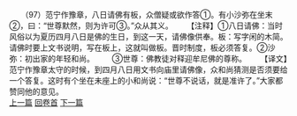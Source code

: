 　　（97）范宁作豫章，八日请佛有板，众僧疑或欲作答①。有小沙弥在坐末②，曰：“世尊默然，则为许可③。”众从其义。
　　【注释】①八日请佛：当时风俗以为夏历四月八日是佛的生日，到这一天，请佛像供奉。板：写字闲的木简。请佛时要上文书说明，写在板上，这就叫做板。晋时制度，板必须答复。②沙弥：初出家的年轻和尚。
　　③世尊：佛教徒对释迎牟尼佛的尊称。
　　【译文】范宁作豫章太守的时候，到四月八日用文书向庙里请佛像，众和尚猜测是否须要给一个答复。这时有个坐在未座上的小和尚说：“世尊不说话，就是准许了。”大家都赞同他的意见。
<br>[上一篇](02_096) [回卷首](02_000) [下一篇](02_098)
